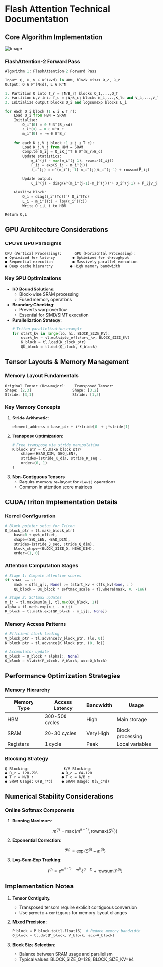 
# Flash Attention Technical Documentation

## Core Algorithm Implementation
![image](https://github.com/user-attachments/assets/bece632e-1cd6-4eb2-bf35-db462e49768b)

### FlashAttention-2 Forward Pass
```python
Algorithm 1: FlashAttention-2 Forward Pass

Input: Q, K, V ∈ ℝ^(N×d) in HBM, block sizes B_c, B_r
Output: O ∈ ℝ^(N×d), L ∈ ℝ^N

1. Partition Q into T_r = ⌈N/B_r⌉ blocks Q_1,...,Q_T
2. Partition K,V into T_c = ⌈N/B_c⌉ blocks K_1,...,K_Tc and V_1,...,V_Tc
3. Initialize output blocks O_i and logsumexp blocks L_i

for each Q_i block (1 ≤ i ≤ T_r):
    Load Q_i from HBM → SRAM
    Initialize:
        O_i^(0) = 0 ∈ ℝ^(B_r×d)
        ℓ_i^(0) = 0 ∈ ℝ^B_r
        m_i^(0) = -∞ ∈ ℝ^B_r
    
    for each K_j,V_j block (1 ≤ j ≤ T_c):
        Load K_j,V_j from HBM → SRAM
        Compute S_ij = Q_iK_j^T ∈ ℝ^(B_r×B_c)
        Update statistics:
            m_i^(j) = max(m_i^(j-1), rowmax(S_ij))
            P̃_ij = exp(S_ij - m_i^(j))
            ℓ_i^(j) = e^(m_i^(j-1)-m_i^(j))ℓ_i^(j-1) + rowsum(P̃_ij)
        
        Update output:
            O_i^(j) = diag(e^(m_i^(j-1)-m_i^(j))⁻¹ O_i^(j-1) + P̃_ijV_j
    
    Finalize block:
        O_i = diag(ℓ_i^(Tc))⁻¹ O_i^(Tc)
        L_i = m_i^(Tc) + log(ℓ_i^(Tc))
        Write O_i,L_i to HBM

Return O,L
```

## GPU Architecture Considerations

### CPU vs GPU Paradigms
```text
CPU (Vertical Processing):      GPU (Horizontal Processing):
● Optimized for latency        ● Optimized for throughput
● Sequential execution         ● Massively parallel execution
● Deep cache hierarchy        ● High memory bandwidth
```

### Key GPU Optimizations
- **I/O Bound Solutions**:
  - Block-wise SRAM processing
  - Fused memory operations
- **Boundary Checking**:
  - Prevents warp overflow
  - Essential for SIMD/SIMT execution
- **Parallelization Strategy**:
  ```python
  # Triton parallelization example
  for start_kv in range(lo, hi, BLOCK_SIZE_KV):
      start_kv = tl.multiple_of(start_kv, BLOCK_SIZE_KV)
      K_block = tl.load(K_block_ptr)
      QK_block = tl.dot(Q_block, K_block)
  ```

## Tensor Layouts & Memory Management

### Memory Layout Fundamentals
```python
Original Tensor (Row-major):    Transposed Tensor:
Shape: [2,3]                   Shape: [3,2]
Stride: [3,1]                  Stride: [1,3]
```

### Key Memory Concepts
1. **Stride Arithmetic**:
   ```python
   element_address = base_ptr + i*stride[0] + j*stride[1]
   ```
2. **Transpose Optimization**:
   ```python
   # Free transpose via stride manipulation
   K_block_ptr = tl.make_block_ptr(
       shape=(HEAD_DIM, SEQ_LEN),
       strides=(stride_K_dim, stride_K_seq),
       order=(0, 1)
   )
   ```
3. **Non-Contiguous Tensors**:
   - Require memory re-layout for `view()` operations
   - Common in attention score matrices

## CUDA/Triton Implementation Details

### Kernel Configuration
```python
# Block pointer setup for Triton
Q_block_ptr = tl.make_block_ptr(
    base=0 + qwk_offset,
    shape=(SEQ_LEN, HEAD_DIM),
    strides=(stride_Q_seq, stride_Q_dim),
    block_shape=(BLOCK_SIZE_Q, HEAD_DIM),
    order=(1, 0)
```

### Attention Computation Stages
```python
# Stage 1: Compute attention scores
if STAGE == 2:
    mask = offs_q[:, None] >= (start_kv + offs_kv[None, :])
    QK_block = QK_block * softmax_scale + tl.where(mask, 0, -1e6)

# Stage 2: Softmax updates
m_ij = tl.maximum(m_i, tl.max(QK_block, 1))
alpha = tl.math.exp(m_i - m_ij)
P_block = tl.math.exp(QK_block - m_ij[:, None])
```

### Memory Access Patterns
```python
# Efficient block loading
V_block_ptr = tl.advance(V_block_ptr, (lo, 0))
K_block_ptr = tl.advance(K_block_ptr, (0, lo))

# Accumulator update
O_block = O_block * alpha[:, None]
O_block = tl.dot(P_block, V_block, acc=O_block)
```

## Performance Optimization Strategies

### Memory Hierarchy
| Memory Type | Access Latency | Bandwidth | Usage |
|-------------|----------------|-----------|-------|
| HBM         | 300-500 cycles | High      | Main storage |
| SRAM        | 20-30 cycles   | Very High | Block processing |
| Registers   | 1 cycle        | Peak      | Local variables |

### Blocking Strategy
```text
Q Blocking:                K/V Blocking:
● B_r = 128-256           ● B_c = 64-128
● T_r = N/B_r             ● T_c = N/B_c
● SRAM Usage: O(B_r*d)    ● SRAM Usage: O(B_c*d)
```

## Numerical Stability Considerations

### Online Softmax Components
1. **Running Maximum**:
   ```math
   m^{(j)} = \max(m^{(j-1)}, \text{rowmax}(S^{(j)}))
   ```
2. **Exponential Correction**:
   ```math
   \tilde{P}^{(j)} = \exp(S^{(j)} - m^{(j)})
   ```
3. **Log-Sum-Exp Tracking**:
   ```math
   \ell^{(j)} = e^{m^{(j-1)} - m^{(j)}} \ell^{(j-1)} + \text{rowsum}(\tilde{P}^{(j)})
   ```

## Implementation Notes

1. **Tensor Contiguity**:
   - Transposed tensors require explicit contiguous conversion
   - Use `permute` + `contiguous` for memory layout changes

2. **Mixed Precision**:
   ```python
   P_block = P_block.to(tl.float16)  # Reduce memory bandwidth
   O_block = tl.dot(P_block, V_block, acc=O_block)
   ```

3. **Block Size Selection**:
   - Balance between SRAM usage and parallelism
   - Typical values: BLOCK_SIZE_Q=128, BLOCK_SIZE_KV=64
```
